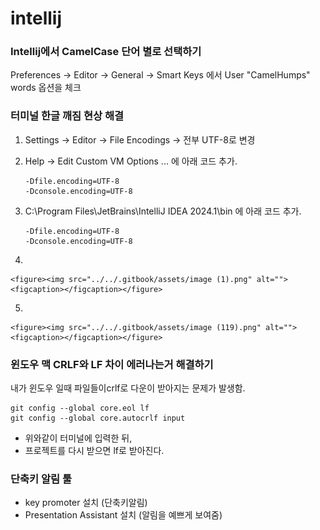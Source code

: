# intellij

### **Intellij에서 CamelCase 단어 별로 선택하기**

Preferences -> Editor -> General -> Smart Keys 에서 User "CamelHumps" words 옵션을 체크



### 터미널 한글 깨짐 현상 해결

1. Settings -> Editor -> File Encodings ->  전부 UTF-8로 변경
2.  Help -> Edit Custom VM Options ... 에 아래 코드 추가.

    ```
    -Dfile.encoding=UTF-8
    -Dconsole.encoding=UTF-8
    ```
3.  C:\Program Files\JetBrains\IntelliJ IDEA 2024.1\bin 에 아래 코드 추가.

    ```
    -Dfile.encoding=UTF-8
    -Dconsole.encoding=UTF-8
    ```


4.

    <figure><img src="../../.gitbook/assets/image (1).png" alt=""><figcaption></figcaption></figure>


5.

    <figure><img src="../../.gitbook/assets/image (119).png" alt=""><figcaption></figcaption></figure>





### 윈도우 맥 CRLF와 LF 차이 에러나는거 해결하기

내가 윈도우 일때 파일들이crlf로 다운이 받아지는 문제가 발생함.

```
git config --global core.eol lf
git config --global core.autocrlf input
```

* 위와같이 터미널에 입력한 뒤,
* 프로젝트를 다시 받으면 lf로 받아진다.



### 단축키 알림 툴

* key promoter 설치 (단축키알림)
* Presentation Assistant 설치 (알림을 예쁘게 보여줌)
